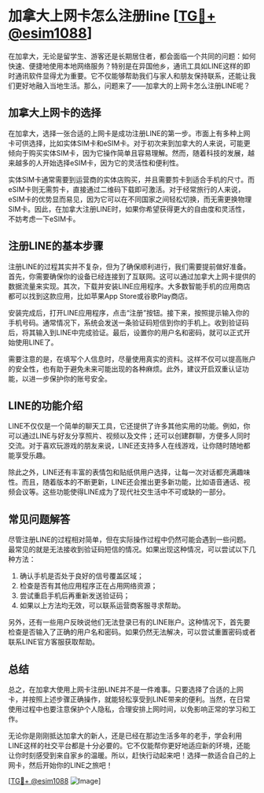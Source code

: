 # 加拿大上网卡怎么注册line [[TG💪+ @esim1088](https://t.me/s/esim1088)]

在加拿大，无论是留学生、游客还是长期居住者，都会面临一个共同的问题：如何快速、便捷地使用本地网络服务？特别是在异国他乡，通讯工具如LINE这样的即时通讯软件显得尤为重要。它不仅能够帮助我们与家人和朋友保持联系，还能让我们更好地融入当地生活。那么，问题来了——加拿大的上网卡怎么注册LINE呢？

## 加拿大上网卡的选择

在加拿大，选择一张合适的上网卡是成功注册LINE的第一步。市面上有多种上网卡可供选择，比如实体SIM卡和eSIM卡。对于初次来到加拿大的人来说，可能更倾向于购买实体SIM卡，因为它操作简单且容易理解。然而，随着科技的发展，越来越多的人开始选择eSIM卡，因为它的灵活性和便利性。

实体SIM卡通常需要到运营商的实体店购买，并且需要剪卡到适合手机的尺寸。而eSIM卡则无需剪卡，直接通过二维码下载即可激活。对于经常旅行的人来说，eSIM卡的优势显而易见，因为它可以在不同国家之间轻松切换，而无需更换物理SIM卡。因此，在加拿大注册LINE时，如果你希望获得更大的自由度和灵活性，不妨考虑一下eSIM卡。

## 注册LINE的基本步骤

注册LINE的过程其实并不复杂，但为了确保顺利进行，我们需要提前做好准备。首先，你需要确保你的设备已经连接到了互联网。这可以通过加拿大上网卡提供的数据流量来实现。其次，下载并安装LINE应用程序。大多数智能手机的应用商店都可以找到这款应用，比如苹果App Store或谷歌Play商店。

安装完成后，打开LINE应用程序，点击“注册”按钮。接下来，按照提示输入你的手机号码。通常情况下，系统会发送一条验证码短信到你的手机上。收到验证码后，将其输入到LINE中完成验证。最后，设置你的用户名和密码，就可以正式开始使用LINE了。

需要注意的是，在填写个人信息时，尽量使用真实的资料。这样不仅可以提高账户的安全性，也有助于避免未来可能出现的各种麻烦。此外，建议开启双重认证功能，以进一步保护你的账号安全。

## LINE的功能介绍

LINE不仅仅是一个简单的聊天工具，它还提供了许多其他实用的功能。例如，你可以通过LINE与好友分享照片、视频以及文件；还可以创建群聊，方便多人同时交流。对于喜欢玩游戏的朋友来说，LINE还支持多人在线游戏，让你随时随地都能享受乐趣。

除此之外，LINE还有丰富的表情包和贴纸供用户选择，让每一次对话都充满趣味性。而且，随着版本的不断更新，LINE还会推出更多新功能，比如语音通话、视频会议等。这些功能使得LINE成为了现代社交生活中不可或缺的一部分。

## 常见问题解答

尽管注册LINE的过程相对简单，但在实际操作过程中仍然可能会遇到一些问题。最常见的就是无法接收到验证码短信的情况。如果出现这种情况，可以尝试以下几种方法：

1. 确认手机是否处于良好的信号覆盖区域；
2. 检查是否有其他应用程序正在占用网络资源；
3. 尝试重启手机后再重新发送验证码；
4. 如果以上方法均无效，可以联系运营商客服寻求帮助。

另外，还有一些用户反映说他们无法登录已有的LINE账户。这种情况下，首先要检查是否输入了正确的用户名和密码。如果仍然无法解决，可以尝试重置密码或者联系LINE官方客服获取帮助。

## 总结

总之，在加拿大使用上网卡注册LINE并不是一件难事。只要选择了合适的上网卡，并按照上述步骤正确操作，就能轻松享受到LINE带来的便利。当然，在日常使用过程中也要注意保护个人隐私，合理安排上网时间，以免影响正常的学习和工作。

无论你是刚刚抵达加拿大的新人，还是已经在那边生活多年的老手，学会利用LINE这样的社交平台都是十分必要的。它不仅能帮你更好地适应新的环境，还能让你时刻感受到来自家乡的温暖。所以，赶快行动起来吧！选择一款适合自己的上网卡，然后开始你的LINE之旅吧！

[[TG💪+ @esim1088](https://t.me/s/esim1088) ![Image](https://i.postimg.cc/4NQfJmqS/Snipaste-2025-05-13-00-14-12.png)]